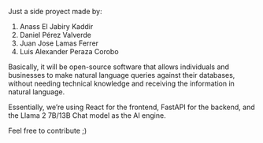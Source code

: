 Just a side proyect made by:

1. Anass El Jabiry Kaddir
2. Daniel Pérez Valverde
3. Juan Jose Lamas Ferrer
3. Luis Alexander Peraza Corobo

Basically, it will be open-source software that allows individuals and businesses to make natural language queries against their databases, without needing technical knowledge and receiving the information in natural language.

Essentially, we’re using React for the frontend, FastAPI for the backend, and the Llama 2 7B/13B Chat model as the AI engine.

Feel free to contribute ;)